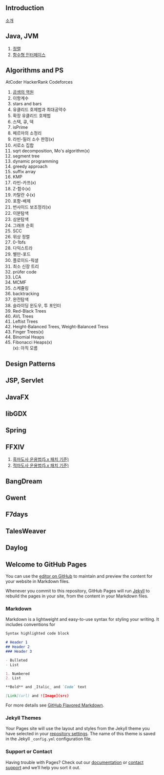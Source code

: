 ## Introduction
[소개](/introduction)

## Java, JVM
1. [정렬](/java/sorting)
2. [함수형 인터페이스](/java/functional_interface)

## Algorithms and PS
AtCoder
HackerRank
Codeforces
1. [곱셈의 역원](/ps/multiplicative_inverse)
2. 이항계수
3. stars and bars
4. 유클리드 호제법과 최대공약수
5. 확장 유클리드 호제법
6. 스택, 큐, 덱
7. isPrime
8. 페르마의 소정리
9. 라빈-밀러 소수 판정(x)
10. 서로소 집합
11. sqrt decomposition, Mo's algorithm(x)
12. segment tree
13. dynamic programming
14. greedy approach
15. suffix array
16. KMP
17. 라빈-카프(x)
18. Z-함수(x)
19. 카탈란 수(x)
20. 포함-배제
21. 번사이드 보조정리(x)
22. 이분탐색
23. 삼분탐색
24. 그래프 순회
25. SCC
26. 위상 정렬
27. 0-1bfs
28. 다익스트라
29. 벨만-포드
30. 플로이드-워셜
31. 최소 신장 트리
32. prüfer code
33. LCA
34. MCMF
35. 스케쥴링
36. backtracking
37. 완전탐색
38. 슬라이딩 윈도우, 투 포인터
39. Red-Black Trees
40. AVL Trees
41. Leftist Trees
42. Height-Balanced Trees, Weight-Balanced Tress
43. Finger Trees(x)
44. Binomial Heaps
45. Fibonacci Heaps(x)  
(x): 아직 모름

## Design Patterns

## JSP, Servlet

## JavaFX

## libGDX

## Spring

## FFXIV  
1. [흑마도사 운용법(5.x 패치 기준)](/ffxiv/howtoblm)
2. [적마도사 운용법(5.x 패치 기준)](/ffxiv/howordm)

## BangDream

## Gwent

## F7days

## TalesWeaver  

## Daylog






## Welcome to GitHub Pages

You can use the [editor on GitHub](https://github.com/Mint-Choco-Love/Mint-Choco-Love.github.io/edit/master/README.md) to maintain and preview the content for your website in Markdown files.

Whenever you commit to this repository, GitHub Pages will run [Jekyll](https://jekyllrb.com/) to rebuild the pages in your site, from the content in your Markdown files.

### Markdown

Markdown is a lightweight and easy-to-use syntax for styling your writing. It includes conventions for

```markdown
Syntax highlighted code block

# Header 1
## Header 2
### Header 3

- Bulleted
- List

1. Numbered
2. List

**Bold** and _Italic_ and `Code` text

[Link](url) and ![Image](src)
```

For more details see [GitHub Flavored Markdown](https://guides.github.com/features/mastering-markdown/).

### Jekyll Themes

Your Pages site will use the layout and styles from the Jekyll theme you have selected in your [repository settings](https://github.com/Mint-Choco-Love/Mint-Choco-Love.github.io/settings). The name of this theme is saved in the Jekyll `_config.yml` configuration file.

### Support or Contact

Having trouble with Pages? Check out our [documentation](https://help.github.com/categories/github-pages-basics/) or [contact support](https://github.com/contact) and we’ll help you sort it out.
